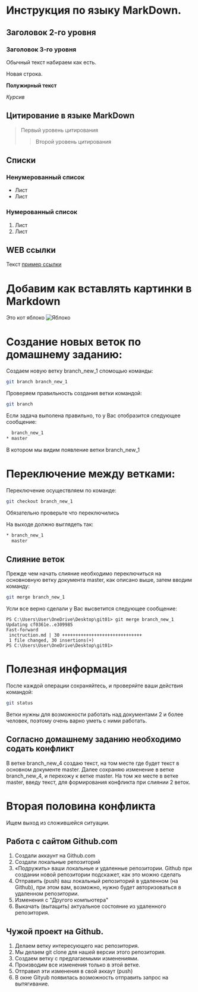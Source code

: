 # Инструкция по языку MarkDown.

## Заголовок 2-го уровня
### Заголовок 3-го уровня

Обычный текст набираем как есть.

Новая строка.

**Полужирный текст**

*Курсив*

## Цитирование в языке MarkDown
> Первый уровень цитирования
>> Второй уровень цитирования

## Списки
### Ненумерованный список
* Лист
* Лист

### Нумерованный список
1. Лист
2. Лист

## WEB ссылки
Текст [пример ссылки](http.example.com "Всплывающая подсказка")

# Добавим как вставлять картинки в Markdown
Это кот яблоко
![Яблоко](apple.jpg)

# Создание новых веток по домашнему заданию:
Создаем новую ветку branch_new_1 спомощью команды:
```sh
git branch branch_new_1
```
Проверяем правильность создания ветки командой:
```sh
git branch
```
Если задача выполена правильно, то у Вас отобразится следующее сообщение:
```sh
  branch_new_1
* master
```
В котором мы видим появление ветки branch_new_1

# Переключение между ветками:
Переключение осуществляем по команде:
```sh
git checkout branch_new_1
```

 Обязательно проверьте что переключились

 На выходе должно выглядеть так:
 ```sh
 * branch_new_1
   master
 ```
## Слияние веток

Прежде чем начать слияние необходимо переключиться на основновную ветку документа master, как описано выше, затем вводим команду:
```sh
git merge branch_new_1
```
Усли все верно сделали у Вас высветится следующее сообщение:
```
PS C:\Users\User\OneDrive\Desktop\git01> git merge branch_new_1
Updating cf0361e..e309985
Fast-forward
 inctruction.md | 30 ++++++++++++++++++++++++++++++
 1 file changed, 30 insertions(+)
PS C:\Users\User\OneDrive\Desktop\git01>
```
# Полезная информация

После каждой операции сохраняйтесь, и проверяйте ваши действия командой:
```sh
git status
```
 Ветки нужны для возможности работать над документами 2 и более человек, поэтому очень варно уметь с ними работать.

## Согласно домашнему заданию необходимо содать конфликт
 
 В ветке branch_new_4 создаю текст, на том месте где будет текст в основном документе master. Далее сохраняю изменение в ветке branch_new_4, и перехожу к ветке master. На том же месте в ветке master, введу текст, для формирования конфликта при слиянии 2 веток.

# Вторая половина конфликта 
Ищем выход из сложившейся ситуации.

## Работа с сайтом Github.com

1. Создали аккаунт на Github.com
2. Создали локальные репозиторий
3. «Подружить» ваши локальные и удаленные репозитории. Github при создании новой репозитории подскажет, как это можно сделать
4. Отправить (push) ваш локальный репозиторий в удаленном (на Github), при этом вам, возможно, нужно будет авторизоваться в удаленном репозитории.
5. Изменения с "Другого компьютера"
6. Выкачать (вытащить) актуальное состояние из удаленного репозитория.

## Чужой проект на Github.

1. Делаем ветку интересующего нас репозитория.
2. Мы делаем git clone для нашей версии этого репозитория.
3. Создаем ветку с предлагаемыми изменениями.
4. Производим все изменения только в этой ветке.
5. Отправил эти изменения в свой аккаут (push)
6. В окне Gityub появилась возможность отправить запрос на вытягивание.